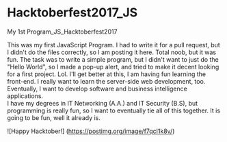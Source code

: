 # Hacktoberfest2017_JS
My 1st Program_JS_Hacktoberfest2017


This was my first JavaScript Program.  I had to write it for a pull request, but I didn't do the files correctly, so I am posting it here.  Total noob, but it was fun.  The task was to write a simple program, but I didn't want to just do the "Hello World", so I made a pop-up alert, and tried to make it decent looking for a first project. Lol.  I'll get better at this, I am having fun learning the front-end.  I really want to learn the server-side web development, too.  Eventually, I want to develop software and business intelligence applications.  
I have my degrees in IT Networking (A.A.) and IT Security (B.S), but programming is really fun, so I want to eventually tie all of this together.  It is going to be fun, well it already is. 

![Happy Hacktober!] (https://postimg.org/image/f7qcl1k8v/)
